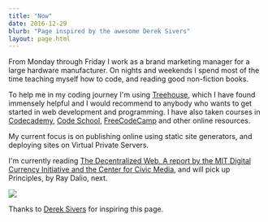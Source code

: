 ```yaml
---
title: "Now"
date: 2016-12-29
blurb: "Page inspired by the awesome Derek Sivers"
layout: page.html
---
```


From Monday through Friday I work as a brand marketing manager for a large hardware manufacturer. On nights and weekends I spend most of the time teaching myself how to code, and reading good non-fiction books.

To help me in my coding journey I'm using [Treehouse](http://teamtreehouse.com), which I have found immensely helpful and I would recommend to anybody who wants to get started in web development and programming. I have also taken courses in [Codecademy](https://www.codecademy.com/), [Code School](https://www.codeschool.com/), [FreeCodeCamp](https://www.freecodecamp.org/) and other online resources.

My current focus is on publishing online using static site generators, and deploying sites on Virtual Private Servers.

I'm currently reading <a href="https://dci.mit.edu/decentralizedweb">The Decentralized Web. A report by the MIT Digital Currency Initiative and the Center for Civic Media</a>, and will pick up Principles, by Ray Dalio, next.

<img src="/img/now.jpg" class="profile medium">

<div id="lastUpdated"></div>

Thanks to [Derek Sivers](http://sivers.org/nowff) for inspiring this page.

<script src="/js/lastupdated.js"></script>

